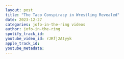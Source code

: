 ```yaml
---
layout: post
title: "The Taco Conspiracy in Wrestling Revealed"
date: 2023-12-27
categories: jofo-in-the-ring videos
author: jofo-in-the-ring
spotify_track_id: 
youtube_video_id: rJRfj2Atyyk
apple_track_id: 
youtube_metadata: 
---
```


